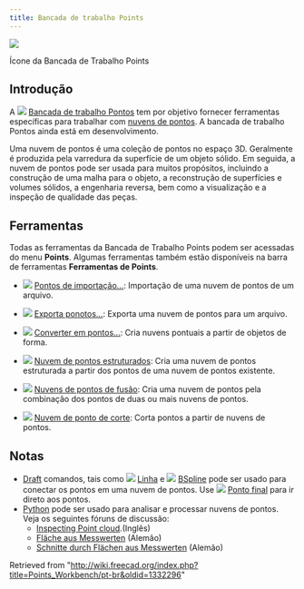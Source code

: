 ```yaml
---
title: Bancada de trabalho Points
---
```


![](/images/Workbench_Points.svg)

Ícone da Bancada de Trabalho Points

## Introdução

A ![](/images/Workbench_Points.svg) [Bancada de trabalho Pontos](/Points_Workbench "Points Workbench") tem por objetivo fornecer ferramentas específicas para trabalhar com [nuvens de pontos](http://en.wikipedia.org/wiki/Point_cloud). A bancada de trabalho Pontos ainda está em desenvolvimento.

Uma nuvem de pontos é uma coleção de pontos no espaço 3D. Geralmente é produzida pela varredura da superfície de um objeto sólido. Em seguida, a nuvem de pontos pode ser usada para muitos propósitos, incluindo a construção de uma malha para o objeto, a reconstrução de superfícies e volumes sólidos, a engenharia reversa, bem como a visualização e a inspeção de qualidade das peças.

## Ferramentas

Todas as ferramentas da Bancada de Trabalho Points podem ser acessadas do menu **Points**. Algumas ferramentas também estão disponíveis na barra de ferramentas **Ferramentas de Points**.

- ![](/images/Points_Import.svg) [Pontos de importação...](/Points_Import/pt-br "Points Import/pt-br"): Importação de uma nuvem de pontos de um arquivo.

- ![](/images/Points_Export.svg) [Exporta ponotos...](/Points_Export/pt-br "Points Export/pt-br"): Exporta uma nuvem de pontos para um arquivo.

- ![](/images/Points_Convert.svg) [Converter em pontos...](/Points_Convert/pt-br "Points Convert/pt-br"): Cria nuvens pontuais a partir de objetos de forma.

- ![](/images/Points_Structure.svg) [Nuvem de pontos estruturados](/Points_Structure/pt-br "Points Structure/pt-br"): Cria uma nuvem de pontos estruturada a partir dos pontos de uma nuvem de pontos existente.

- ![](/images/Points_Merge.svg) [Nuvens de pontos de fusão](/Points_Merge/pt-br "Points Merge/pt-br"): Cria uma nuvem de pontos pela combinação dos pontos de duas ou mais nuvens de pontos.

- ![](/images/Points_PolyCut.svg) [Nuvem de ponto de corte](/Points_PolyCut/pt-br "Points PolyCut/pt-br"): Corta pontos a partir de nuvens de pontos.

## Notas

- [Draft](/Draft_Workbench/pt-br "Draft Workbench/pt-br") comandos, tais como ![](/images/Draft_Line.svg) [Linha](/Draft_Line/pt-br "Draft Line/pt-br") e ![](/images/Draft_BSpline.svg) [BSpline](/Draft_BSpline/pt-br "Draft BSpline/pt-br") pode ser usado para conectar os pontos em uma nuvem de pontos. Use ![](/images/Draft_Snap_Endpoint.svg) [Ponto final](/Draft_Snap_Endpoint/pt-br "Draft Snap Endpoint/pt-br") para ir direto aos pontos.
- [Python](/Python/pt-br "Python/pt-br") pode ser usado para analisar e processar nuvens de pontos. Veja os seguintes fóruns de discussão:
  - [Inspecting Point cloud](http://forum.freecadweb.org/viewtopic.php?f=3&t=16098).(Inglês)
  - [Fläche aus Messwerten](http://forum.freecadweb.org/viewtopic.php?f=13&t=15988) (Alemão)
  - [Schnitte durch Flächen aus Messwerten](http://forum.freecadweb.org/viewtopic.php?f=13&t=16103) (Alemão)

Retrieved from "<http://wiki.freecad.org/index.php?title=Points_Workbench/pt-br&oldid=1332296>"
